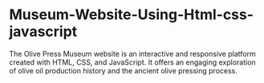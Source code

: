# Museum-Website-Using-Html-css-javascript
The Olive Press Museum website is an interactive and responsive platform created with HTML, CSS, and JavaScript. It offers an engaging exploration of olive oil production history and the ancient olive pressing process.
